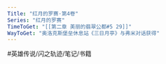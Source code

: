 ```yaml
---
Title: "红月的罗赛·第4卷"
Series: "红月的罗赛"
TimeToGet: "[[第二章 美丽的翡翠公都#5 29]]"
WayToGet: "奥洛克斯堡垒休息站《三日月亭》与弗米对话获得"
---
```


#英雄传说/闪之轨迹/笔记/书籍